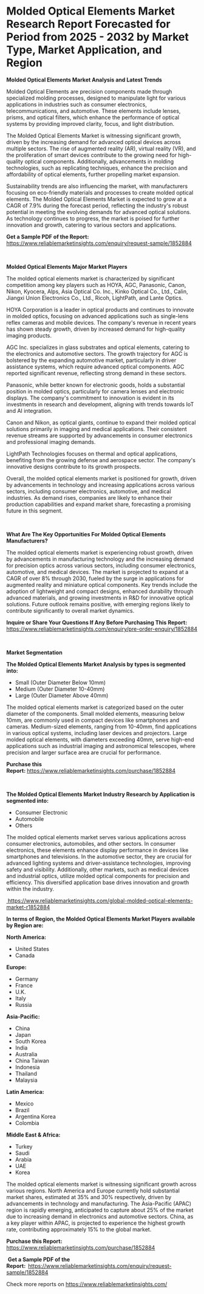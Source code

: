 <p><h1>Molded Optical Elements Market Research Report Forecasted for Period from 2025 -  2032 by Market Type, Market Application, and Region</h1></p><p><strong>Molded Optical Elements Market Analysis and Latest Trends</strong></p>
<p><p>Molded Optical Elements are precision components made through specialized molding processes, designed to manipulate light for various applications in industries such as consumer electronics, telecommunications, and automotive. These elements include lenses, prisms, and optical filters, which enhance the performance of optical systems by providing improved clarity, focus, and light distribution.</p><p>The Molded Optical Elements Market is witnessing significant growth, driven by the increasing demand for advanced optical devices across multiple sectors. The rise of augmented reality (AR), virtual reality (VR), and the proliferation of smart devices contribute to the growing need for high-quality optical components. Additionally, advancements in molding technologies, such as replicating techniques, enhance the precision and affordability of optical elements, further propelling market expansion.</p><p>Sustainability trends are also influencing the market, with manufacturers focusing on eco-friendly materials and processes to create molded optical elements. The Molded Optical Elements Market is expected to grow at a CAGR of 7.9% during the forecast period, reflecting the industry's robust potential in meeting the evolving demands for advanced optical solutions. As technology continues to progress, the market is poised for further innovation and growth, catering to various sectors and applications.</p></p>
<p><strong>Get a Sample PDF of the Report:&nbsp;</strong> <a href="https://www.reliablemarketinsights.com/enquiry/request-sample/1852884?utm_campaign=2013&utm_medium=2&utm_source=Github&utm_content=ia&utm_term=03042025&utm_id=molded-optical-elements">https://www.reliablemarketinsights.com/enquiry/request-sample/1852884</a></p>
<p>&nbsp;</p>
<p><strong>Molded Optical Elements Major Market Players</strong></p>
<p><p>The molded optical elements market is characterized by significant competition among key players such as HOYA, AGC, Panasonic, Canon, Nikon, Kyocera, Alps, Asia Optical Co. Inc., Kinko Optical Co., Ltd., Calin, Jiangxi Union Electronics Co., Ltd., Ricoh, LightPath, and Lante Optics.</p><p>HOYA Corporation is a leader in optical products and continues to innovate in molded optics, focusing on advanced applications such as single-lens reflex cameras and mobile devices. The company's revenue in recent years has shown steady growth, driven by increased demand for high-quality imaging products.</p><p>AGC Inc. specializes in glass substrates and optical elements, catering to the electronics and automotive sectors. The growth trajectory for AGC is bolstered by the expanding automotive market, particularly in driver assistance systems, which require advanced optical components. AGC reported significant revenue, reflecting strong demand in these sectors.</p><p>Panasonic, while better known for electronic goods, holds a substantial position in molded optics, particularly for camera lenses and electronic displays. The company's commitment to innovation is evident in its investments in research and development, aligning with trends towards IoT and AI integration.</p><p>Canon and Nikon, as optical giants, continue to expand their molded optical solutions primarily in imaging and medical applications. Their consistent revenue streams are supported by advancements in consumer electronics and professional imaging demands.</p><p>LightPath Technologies focuses on thermal and optical applications, benefiting from the growing defense and aerospace sector. The company's innovative designs contribute to its growth prospects.</p><p>Overall, the molded optical elements market is positioned for growth, driven by advancements in technology and increasing applications across various sectors, including consumer electronics, automotive, and medical industries. As demand rises, companies are likely to enhance their production capabilities and expand market share, forecasting a promising future in this segment.</p></p>
<p>&nbsp;</p>
<p><strong>What Are The Key Opportunities For Molded Optical Elements Manufacturers?</strong></p>
<p><p>The molded optical elements market is experiencing robust growth, driven by advancements in manufacturing technology and the increasing demand for precision optics across various sectors, including consumer electronics, automotive, and medical devices. The market is projected to expand at a CAGR of over 8% through 2030, fueled by the surge in applications for augmented reality and miniature optical components. Key trends include the adoption of lightweight and compact designs, enhanced durability through advanced materials, and growing investments in R&D for innovative optical solutions. Future outlook remains positive, with emerging regions likely to contribute significantly to overall market dynamics.</p></p>
<p><strong>Inquire or Share Your Questions If Any Before Purchasing This Report:</strong> <a href="https://www.reliablemarketinsights.com/enquiry/pre-order-enquiry/1852884?utm_campaign=2013&utm_medium=2&utm_source=Github&utm_content=ia&utm_term=03042025&utm_id=molded-optical-elements">https://www.reliablemarketinsights.com/enquiry/pre-order-enquiry/1852884</a></p>
<p>&nbsp;</p>
<p><strong>Market Segmentation</strong></p>
<p><strong>The Molded Optical Elements Market Analysis by types is segmented into:</strong></p>
<p><ul><li>Small (Outer Diameter Below 10mm)</li><li>Medium (Outer Diameter 10-40mm)</li><li>Large (Outer Diameter Above 40mm)</li></ul></p>
<p><p>The molded optical elements market is categorized based on the outer diameter of the components. Small molded elements, measuring below 10mm, are commonly used in compact devices like smartphones and cameras. Medium-sized elements, ranging from 10-40mm, find applications in various optical systems, including laser devices and projectors. Large molded optical elements, with diameters exceeding 40mm, serve high-end applications such as industrial imaging and astronomical telescopes, where precision and larger surface area are crucial for performance.</p></p>
<p><strong>Purchase this Report:&nbsp;</strong><a href="https://www.reliablemarketinsights.com/purchase/1852884?utm_campaign=2013&utm_medium=2&utm_source=Github&utm_content=ia&utm_term=03042025&utm_id=molded-optical-elements">https://www.reliablemarketinsights.com/purchase/1852884</a></p>
<p>&nbsp;</p>
<p><strong>The Molded Optical Elements Market Industry Research by Application is segmented into:</strong></p>
<p><ul><li>Consumer Electronic</li><li>Automobile</li><li>Others</li></ul></p>
<p><p>The molded optical elements market serves various applications across consumer electronics, automobiles, and other sectors. In consumer electronics, these elements enhance display performance in devices like smartphones and televisions. In the automotive sector, they are crucial for advanced lighting systems and driver-assistance technologies, improving safety and visibility. Additionally, other markets, such as medical devices and industrial optics, utilize molded optical components for precision and efficiency. This diversified application base drives innovation and growth within the industry.</p></p>
<p><a href="https://www.reliablemarketinsights.com/global-molded-optical-elements-market-r1852884?utm_campaign=2013&utm_medium=2&utm_source=Github&utm_content=ia&utm_term=03042025&utm_id=molded-optical-elements">&nbsp;https://www.reliablemarketinsights.com/global-molded-optical-elements-market-r1852884</a></p>
<p><strong>In terms of Region, the Molded Optical Elements Market Players available by Region are:</strong></p>
<p>
    <p> <strong> North America: </strong>
        <ul>
            <li>United States</li>
            <li>Canada</li>
        </ul>
        </p> 
    <p> <strong> Europe: </strong>
        <ul>
            <li>Germany</li>
            <li>France</li>
            <li>U.K.</li>
            <li>Italy</li>
            <li>Russia</li>
        </ul>
        </p> 
    <p> <strong> Asia-Pacific: </strong>
        <ul>
            <li>China</li>
            <li>Japan</li>
            <li>South Korea</li>
            <li>India</li>
            <li>Australia</li>
            <li>China Taiwan</li>
            <li>Indonesia</li>
            <li>Thailand</li>
            <li>Malaysia</li>
        </ul>
        </p> 
    <p> <strong> Latin America: </strong>
        <ul>
            <li>Mexico</li>
            <li>Brazil</li>
            <li>Argentina Korea</li>
            <li>Colombia</li>
        </ul>
        </p> 
    <p> <strong> Middle East & Africa: </strong>
        <ul>
            <li>Turkey</li>
            <li>Saudi</li>
            <li>Arabia</li>
            <li>UAE</li>
            <li>Korea</li>
        </ul>
    </p>
    </p>
<p><p>The molded optical elements market is witnessing significant growth across various regions. North America and Europe currently hold substantial market shares, estimated at 35% and 30% respectively, driven by advancements in technology and manufacturing. The Asia-Pacific (APAC) region is rapidly emerging, anticipated to capture about 25% of the market due to increasing demand in electronics and automotive sectors. China, as a key player within APAC, is projected to experience the highest growth rate, contributing approximately 15% to the global market.</p></p>
<p><strong>Purchase this Report: </strong><a href="https://www.reliablemarketinsights.com/purchase/1852884?utm_campaign=2013&utm_medium=2&utm_source=Github&utm_content=ia&utm_term=03042025&utm_id=molded-optical-elements">https://www.reliablemarketinsights.com/purchase/1852884</a></p>
<p>&nbsp;<strong>Get a Sample PDF of the Report:&nbsp;&nbsp;</strong><a href="https://www.reliablemarketinsights.com/enquiry/request-sample/1852884?utm_campaign=2013&utm_medium=2&utm_source=Github&utm_content=ia&utm_term=03042025&utm_id=molded-optical-elements">https://www.reliablemarketinsights.com/enquiry/request-sample/1852884</a></p>
<p><strong></strong></p>
<p>Check more reports on <a href="https://www.reliablemarketinsights.com/?utm_campaign=2013&utm_medium=2&utm_source=Github&utm_content=ia&utm_term=03042025&utm_id=molded-optical-elements">https://www.reliablemarketinsights.com/</a></p>